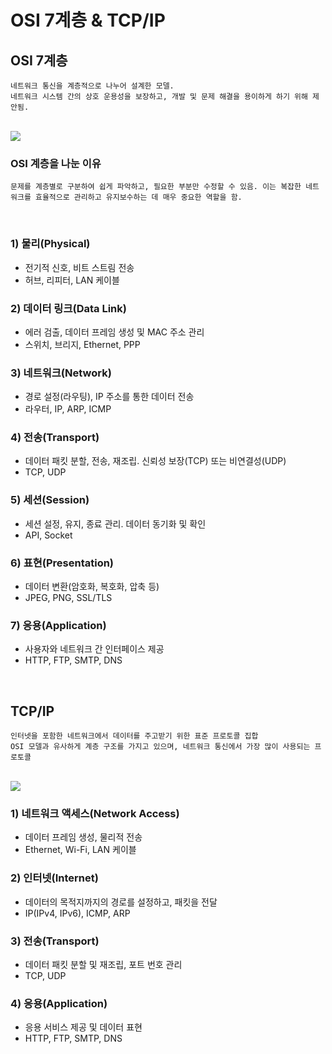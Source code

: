 # OSI 7계층 & TCP/IP

## OSI 7계층

    네트워크 통신을 계층적으로 나누어 설계한 모델.
    네트워크 시스템 간의 상호 운용성을 보장하고, 개발 및 문제 해결을 용이하게 하기 위해 제안됨.

<br>

<img src="https://s7280.pcdn.co/wp-content/uploads/2018/06/osi-model-7-layers-1.png">

<br>

### OSI 계층을 나눈 이유

    문제를 계층별로 구분하여 쉽게 파악하고, 필요한 부분만 수정할 수 있음. 이는 복잡한 네트워크를 효율적으로 관리하고 유지보수하는 데 매우 중요한 역할을 함.

<br>

### 1) 물리(Physical)

- 전기적 신호, 비트 스트림 전송
- 허브, 리피터, LAN 케이블

### 2) 데이터 링크(Data Link)

- 에러 검출, 데이터 프레임 생성 및 MAC 주소 관리
- 스위치, 브리지, Ethernet, PPP

### 3) 네트워크(Network)

- 경로 설정(라우팅), IP 주소를 통한 데이터 전송
- 라우터, IP, ARP, ICMP

### 4) 전송(Transport)

- 데이터 패킷 분할, 전송, 재조립. 신뢰성 보장(TCP) 또는 비연결성(UDP)
- TCP, UDP

### 5) 세션(Session)

- 세션 설정, 유지, 종료 관리. 데이터 동기화 및 확인
- API, Socket

### 6) 표현(Presentation)

- 데이터 변환(암호화, 복호화, 압축 등)
- JPEG, PNG, SSL/TLS

### 7) 응용(Application)

- 사용자와 네트워크 간 인터페이스 제공
- HTTP, FTP, SMTP, DNS

<br>

## TCP/IP

    인터넷을 포함한 네트워크에서 데이터를 주고받기 위한 표준 프로토콜 집합
    OSI 모델과 유사하게 계층 구조를 가지고 있으며, 네트워크 통신에서 가장 많이 사용되는 프로토콜

<br>

<img src="https://blog.kakaocdn.net/dn/bE1nli/btqIRNZyCgK/PE01DXdK3t4TnZ1kIoNj61/img.png">

<br>

### 1) 네트워크 액세스(Network Access)

- 데이터 프레임 생성, 물리적 전송
- Ethernet, Wi-Fi, LAN 케이블

### 2) 인터넷(Internet)

- 데이터의 목적지까지의 경로를 설정하고, 패킷을 전달
- IP(IPv4, IPv6), ICMP, ARP

### 3) 전송(Transport)

- 데이터 패킷 분할 및 재조립, 포트 번호 관리
- TCP, UDP

### 4) 응용(Application)

- 응용 서비스 제공 및 데이터 표현
- HTTP, FTP, SMTP, DNS